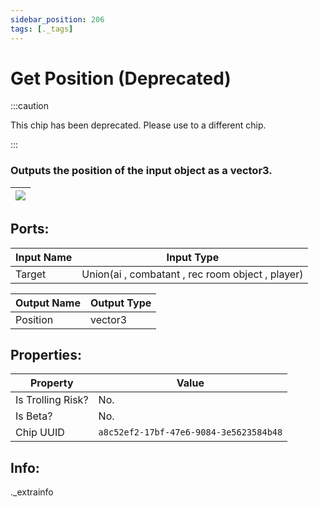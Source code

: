 ```yaml
---
sidebar_position: 206
tags: [._tags]
---
```


# Get Position (Deprecated)
:::caution

This chip has been deprecated. Please use to a different chip.

:::

### Outputs the position of the input object as a vector3.

| ![](https://images-ext-2.discordapp.net/external/MPmIaQzlEPmgGWlgi-WxBBXt0Bjv_zWPkg1y1f_sy3s/https/www.recroomcircuits.com/image/circuit/absolute-value?width=206&height=108) |
|-----|

## Ports:

| Input Name | Input Type |
|-----------|-----------|
| Target | Union(ai , combatant , rec room object , player) |

| Output Name | Output Type |
|-----------|-----------|
| Position | vector3 |

## Properties:

| Property  | Value |
|-------------------|-----------|
| Is Trolling Risk? | No. |
| Is Beta? | No. |
| Chip UUID | `a8c52ef2-17bf-47e6-9084-3e5623584b48` |

## Info:
._extrainfo